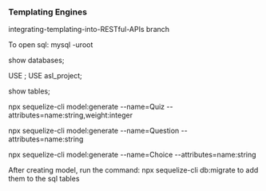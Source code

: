 ### Templating Engines

integrating-templating-into-RESTful-APIs branch

To open sql:
mysql -uroot

show databases;

USE <database name>;
USE asl_project;

show tables;

npx sequelize-cli model:generate --name=Quiz --attributes=name:string,weight:integer

npx sequelize-cli model:generate --name=Question --attributes=name:string

npx sequelize-cli model:generate --name=Choice --attributes=name:string

After creating model, run the command:
npx sequelize-cli db:migrate
to add them to the sql tables 